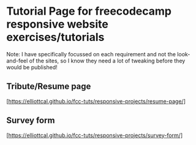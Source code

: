 # Tutorial Page for freecodecamp responsive website exercises/tutorials
Note: I have specifically focussed on each requirement and not the look-and-feel of the sites, so I know they need a lot of tweaking before they would be published!

## Tribute/Resume page
[https://elliottcal.github.io/fcc-tuts/responsive-projects/resume-page/]

## Survey form
[https://elliottcal.github.io/fcc-tuts/responsive-projects/survey-form/]
